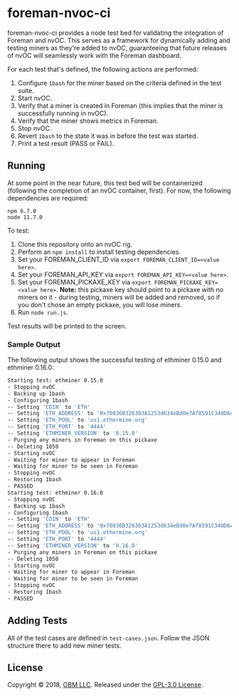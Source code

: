 # foreman-nvoc-ci

foreman-nvoc-ci provides a node test bed for validating the integration of Foreman and nvOC.  This serves as a framework for dynamically adding and testing miners as they're added to nvOC, guaranteeing that future releases of nvOC will seamlessly work with the Foreman dashboard.

For each test that's defined, the following actions are performed:

1. Configure `1bash` for the miner based on the criteria defined in the test suite.
2. Start nvOC.
3. Verify that a miner is created in Foreman (this implies that the miner is successfully running in nvOC).
4. Verify that the miner shows metrics in Foreman.
5. Stop nvOC.
5. Revert `1bash` to the state it was in before the test was started.
6. Print a test result (PASS or FAIL).

## Running ##

At some point in the near future, this test bed will be containerized (following the completion of an nvOC container, first).  For now, the following dependencies are required:

```
npm 6.7.0
node 11.7.0
```

To test:

1. Clone this repository onto an nvOC rig.
2. Perform an `npm install` to install testing dependencies.
3. Set your FOREMAN_CLIENT_ID via `export FOREMAN_CLIENT_ID=<value here>`.
4. Set your FOREMAN_API_KEY via `export FOREMAN_API_KEY=<value here>`.
5. Set your FOREMAN_PICKAXE_KEY via `export FOREMAN_PICKAXE_KEY=<value here>`.  **Note:** this pickaxe key should point to a pickaxe with no miners on it - during testing, miners will be added and removed, so if you don't chose an empty pickaxe, you will lose miners.
6. Run `node run.js`.

Test results will be printed to the screen.

### Sample Output ###

The following output shows the successful testing of ethminer 0.15.0 and ethminer 0.16.0:

```sh
Starting test: ethminer 0.15.0
- Stopping nvOC
- Backing up 1bash
- Configuring 1bash
-- Setting 'COIN' to 'ETH'
-- Setting 'ETH_ADDRESS' to '0x70036B326303A1253d634eBd0e7Af8591C340D6c'
-- Setting 'ETH_POOL' to 'us1.ethermine.org'
-- Setting 'ETH_PORT' to '4444'
-- Setting 'ETHMINER_VERSION' to '0.15.0'
- Purging any miners in Foreman on this pickaxe
-- Deleting 1050
- Starting nvOC
- Waiting for miner to appear in Foreman
- Waiting for miner to be seen in Foreman
- Stopping nvOC
- Restoring 1bash
- PASSED
Starting test: ethminer 0.16.0
- Stopping nvOC
- Backing up 1bash
- Configuring 1bash
-- Setting 'COIN' to 'ETH'
-- Setting 'ETH_ADDRESS' to '0x70036B326303A1253d634eBd0e7Af8591C340D6c'
-- Setting 'ETH_POOL' to 'us1.ethermine.org'
-- Setting 'ETH_PORT' to '4444'
-- Setting 'ETHMINER_VERSION' to '0.16.0'
- Purging any miners in Foreman on this pickaxe
-- Deleting 1050
- Starting nvOC
- Waiting for miner to appear in Foreman
- Waiting for miner to be seen in Foreman
- Stopping nvOC
- Restoring 1bash
- PASSED
```

## Adding Tests ##

All of the test cases are defined in `test-cases.json`.  Follow the JSON structure there to add new miner tests.

## License ##

Copyright © 2018, [OBM LLC](https://obm.mn/).  Released under the [GPL-3.0 License](LICENSE).

